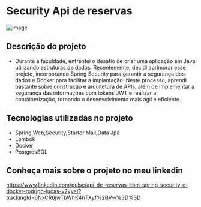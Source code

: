 # Security Api de reservas
![image](https://github.com/user-attachments/assets/1f560f70-f137-4116-8a41-84e0d5efebed)

## Descrição do projeto 
* Durante a faculdade, enfrentei o desafio de criar uma aplicação em Java utilizando estruturas de dados. Recentemente, decidi aprimorar esse projeto, incorporando Spring Security para garantir a segurança dos dados e Docker para facilitar a implantação. Neste processo, aprendi bastante sobre construção e arquitetura de APIs, além de implementar a segurança das informações com tokens JWT e realizar a containerização, tornando o desenvolvimento mais ágil e eficiente.

## Tecnologias utilizadas no projeto

* Spring Web,Security,Starter Mail,Data Jpa
* Lombok
* Docker
* PostgresSQL

## Conheça mais sobre o projeto no meu linkedin
https://www.linkedin.com/pulse/api-de-reservas-com-spring-security-e-docker-rodrigo-lucas-v2yye/?trackingId=6NxCR6jwTbWhK4hTXyf%2BVw%3D%3D

